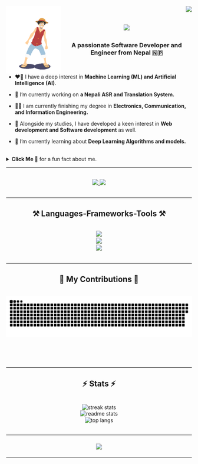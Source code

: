 <img align="right" src="https://visitor-badge.laobi.icu/badge?page_id=Tangsang2003.Tangsang2003" />
<img align="left" alt="GIF" src="./images/luffy.gif" width="150"/>
<h1 align="center">
    <img src="https://readme-typing-svg.herokuapp.com/?font=Righteous&size=35&center=true&vCenter=true&width=500&height=70&duration=4000&lines=Hi+There!+👋;+I'm+Tangsang!;" />
</h1>

<h3 align="center">A passionate Software Developer and Engineer from Nepal 🇳🇵 </h3>
<br/>
 

<div align="left">
 
 - ❤️‍🔥 I have a deep interest in **Machine Learning (ML) and Artificial Intelligence (AI)**.

 - 🔭 I’m currently working on **a Nepali ASR and Translation System.**

 - 🧑‍🎓️ I am currently finishing my degree in **Electronics, Communication, and Information Engineering.** 

 - 📘 Alongside my studies, I have developed a keen interest in **Web development and Software development** as well.
 
 - 🌱 I’m currently learning about **Deep Learning Algorithms and models.**

<br>
  <details>

<summary><strong>Click Me 👋</strong> for a fun fact about me.</summary>

I'm always excited to dive into new technologies🌟 and use them to solve practical problems. My aim is to apply my skills in ML, AI, and software development to create innovative solutions that truly make a difference. But you know what? My **endgame** is **simple:** I want to retire on a farm 🚜. Yup, you heard me right. Picture me trading lines of code for **sunny fields 🌾 and peaceful mornings** with the animals 🐮. That's the **dream** — from **bytes to barns!**

</details>

<hr/>
<br>

<!-- - 💬 Ask me about **C, C++, Python, Flask... or anything [here.](https://github.com/Tangsang2003/Tangsang2003/issues)** -->
 </div>

 <div align="center"> 
  <a href="mailto:077bei047.tangsang@pcampus.edu.np">
    <img src="https://img.shields.io/badge/Gmail-333333?style=for-the-badge&logo=gmail&logoColor=red" />
  </a>
  <a href="https://www.linkedin.com/in/tangsang-chongbang-8713742a2" target="_blank">
    <img src="https://img.shields.io/badge/LinkedIn-0077B5?style=for-the-badge&logo=linkedin&logoColor=white" target="_blank" />
  </a>
  <!-- <a href="" target="_blank">
     <img src="https://img.shields.io/badge/Portfolio-FF5722?style=for-the-badge&logo=todoist&logoColor=white" target="_blank" /> <!-- sqlite, safari, google-chrome are other good icon options -->
  </a> 
</div>
<br>
<hr/>

<h2 align="center">⚒️ Languages-Frameworks-Tools ⚒️</h2>
<br>
<div align="center">
    <img src="https://skillicons.dev/icons?i=python,tensorflow,pytorch,c,cpp,flask,mysql"/><br>
    <img src="https://skillicons.dev/icons?i=html,css,javascript,tailwind,bootstrap,sqlite"/><br>
    <img src="https://skillicons.dev/icons?i=matlab,figma,github,vscode,photoshop"/><br>
    <!-- Use &perline=5 immediately no spaces to manage number of icons per line -->
    <!-- <img src="https://skillicons.dev/icons?i=bootstrap,html,css,vscode,github,figma,tailwind,git" />
    <img src="https://skillicons.dev/icons?i=pytorch,tensorflow,python,javascript,mongodb,c,cpp,matlab,mysql,flask&perline=5" /><br> -->
</div>

<br/>
<hr/>

<div align="center">
  <h2>🐍 My Contributions 🐍</h2>
  <br>
  <img alt="snake eating my contributions" src="https://raw.githubusercontent.com/Tangsang2003/Tangsang2003/output/github-contribution-grid-snake.svg" />
  
  <br/><br/><br/>
</div>

<hr/>

<h2 align="center">⚡ Stats ⚡</h2>
<br>
<div align=center>
  <img width=390 src="https://github-readme-streak-stats-salesp07.vercel.app/?user=Tangsang2003&count_private=true&theme=react&border_radius=10" alt="streak stats"/> <br>
  <img width=390 src="https://github-readme-stats.vercel.app/api?username=Tangsang2003&show_icons=true&theme=react&rank_icon=github&border_radius=10" alt="readme stats" /> 
  <br/>
  <img width=325 align="center" src="https://github-readme-stats.vercel.app/api/top-langs/?username=Tangsang2003&hide=jupyter%20notebook&langs_count=8&layout=compact&theme=react&border_radius=10&size_weight=0.5&count_weight=0.5&exclude_repo=github-readme-stats" alt="top langs" />
</div>

<br/>
<hr/>
<h3 align="center">
    <img src="https://readme-typing-svg.herokuapp.com/?font=Righteous&size=35&center=true&vCenter=true&width=500&height=70&duration=4000&lines=Thanks+For+Visiting!✌️;" />
</h1>
<hr>


<!-- <div align="center">
<a href='https://ko-fi.com/V7V4RAK9C' target='_blank'><img height='64' style='border:0px;height:64px;' src='https://storage.ko-fi.com/cdn/kofi1.png?v=3' border='0' alt='Buy Me a Coffee at ko-fi.com' /></a>
</div> -->

<br/>

